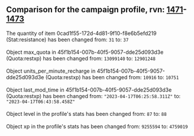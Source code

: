 ## Comparison for the campaign profile, rvn: [1471](https://github.com/PRO100KatYT/FortniteProfileRevisions/tree/main/profiles/campaign/1471%20campaign.json)-[1473](https://github.com/PRO100KatYT/FortniteProfileRevisions/tree/main/profiles/campaign/1473%20campaign.json)

The quantity of item 0cad1f55-172d-4d81-9f10-f8e6b5efd219 (Stat:resistance) has been changed from: `31` to: `37`
<br><br>
Object max_quota in 45f1b154-007b-40f5-9057-dde25d093d3e (Quota:restxp) has been changed from: `13099140` to: `12901248`
<br><br>
Object units_per_minute_recharge in 45f1b154-007b-40f5-9057-dde25d093d3e (Quota:restxp) has been changed from: `10916` to: `10751`
<br><br>
Object last_mod_time in 45f1b154-007b-40f5-9057-dde25d093d3e (Quota:restxp) has been changed from: `"2023-04-17T06:25:58.311Z"` to: `"2023-04-17T06:43:58.458Z"`
<br><br>
Object level in the profile's stats has been changed from: `87` to: `88`
<br><br>
Object xp in the profile's stats has been changed from: `9255594` to: `4759019`
<br><br>
